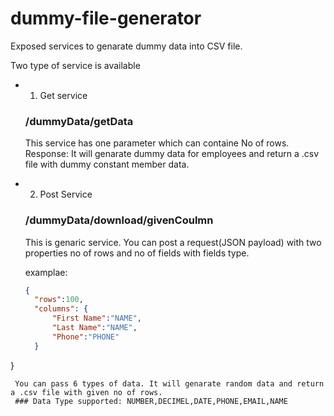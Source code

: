 # dummy-file-generator

Exposed services to genarate dummy data into CSV file.

Two type of service is available
* 1. Get service
  ### /dummyData/getData
  This service has one parameter which can containe No of rows.
  Response: It will genarate dummy data for employees and return a .csv file with dummy constant member data.
  
* 2. Post Service
  ### /dummyData/download/givenCoulmn
  This is genaric service. You can post a request(JSON payload) with two properties no of rows and no of fields with fields type.
  
  examplae: 
  
  ```json 
  {
    "rows":100,
    "columns": {
        "First Name":"NAME",
        "Last Name":"NAME",
        "Phone":"PHONE"
    }
 }
 ```
  You can pass 6 types of data. It will genarate random data and return a .csv file with given no of rows.
  ### Data Type supported: NUMBER,DECIMEL,DATE,PHONE,EMAIL,NAME
